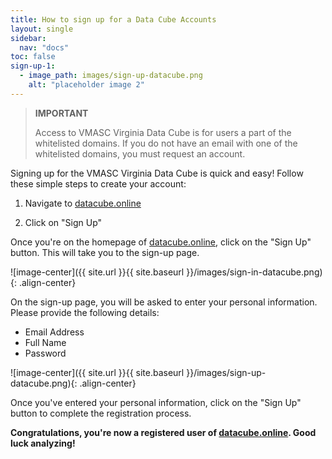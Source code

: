 ```yaml
---
title: How to sign up for a Data Cube Accounts
layout: single
sidebar:
  nav: "docs"
toc: false
sign-up-1:
  - image_path: images/sign-up-datacube.png
    alt: "placeholder image 2"
---
```


> **IMPORTANT**
>
> Access to VMASC Virginia Data Cube is for users a part of the whitelisted domains. If you do not have an email with one of the whitelisted domains, you must request an account.


Signing up for the VMASC Virginia Data Cube is quick and easy! Follow these simple steps to create your account:


1. Navigate to [datacube.online](https://datacube.online)


2. Click on "Sign Up"

Once you're on the homepage of [datacube.online](https://datacube.online), click on the "Sign Up" button. This will take you to the sign-up page.

![image-center]({{ site.url }}{{ site.baseurl }}/images/sign-in-datacube.png){: .align-center}


On the sign-up page, you will be asked to enter your personal information. Please provide the following details:

* Email Address
* Full Name
* Password

![image-center]({{ site.url }}{{ site.baseurl }}/images/sign-up-datacube.png){: .align-center}


Once you've entered your personal information, click on the "Sign Up" button to complete the registration process.

**Congratulations, you're now a registered user of [datacube.online](https://datacube.online). Good luck analyzing!** 


